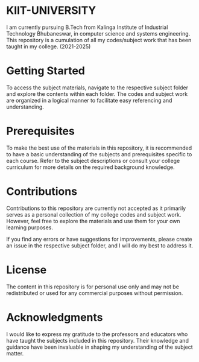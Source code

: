 # KIIT-UNIVERSITY

I am currently pursuing B.Tech from Kalinga Institute of Industrial Technology Bhubaneswar, in computer science and systems engineering.
This repository is a cumulation of all my codes/subject work that has been taught in my college. (2021-2025)






# Getting Started
To access the subject materials, navigate to the respective subject folder and explore the contents within each folder. The codes and subject work are organized in a logical manner to facilitate easy referencing and understanding.

# Prerequisites
To make the best use of the materials in this repository, it is recommended to have a basic understanding of the subjects and prerequisites specific to each course. Refer to the subject descriptions or consult your college curriculum for more details on the required background knowledge.

# Contributions
Contributions to this repository are currently not accepted as it primarily serves as a personal collection of my college codes and subject work. However, feel free to explore the materials and use them for your own learning purposes.

If you find any errors or have suggestions for improvements, please create an issue in the respective subject folder, and I will do my best to address it.

# License
The content in this repository is for personal use only and may not be redistributed or used for any commercial purposes without permission.

# Acknowledgments
I would like to express my gratitude to the professors and educators who have taught the subjects included in this repository. Their knowledge and guidance have been invaluable in shaping my understanding of the subject matter.






